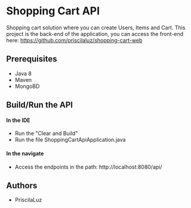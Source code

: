 # Shopping Cart API

Shopping cart solution where you can create Users, Items and Cart.
This project is the back-end of the application, you can access the front-end here: https://github.com/priscilaluz/shopping-cart-web

## Prerequisites

- Java 8
- Maven
- MongoBD

## Build/Run the API

#### In the IDE
- Run the "Clear and Build"
- Run the file ShoppingCartApiApplication.java

#### In the navigate
- Access the endpoints in the path: http://localhost:8080/api/

## Authors

* PriscilaLuz
